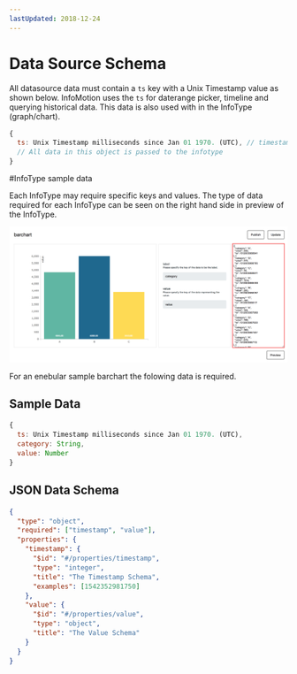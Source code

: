 ```yaml
---
lastUpdated: 2018-12-24
---
```


# Data Source Schema

All datasource data must contain a `ts` key with a Unix Timestamp value as shown below.
InfoMotion uses the `ts` for daterange picker, timeline and querying historical data.
This data is also used with in the InfoType (graph/chart).

```javascript
{
  ts: Unix Timestamp milliseconds since Jan 01 1970. (UTC), // timestamp for daterange, timeline and querying.
  // All data in this object is passed to the infotype
}
```

#InfoType sample data

Each InfoType may require specific keys and values.
The type of data required for each InfoType can be seen on the right hand side
in preview of the InfoType.

![sampleBarChart](./../../img/InfoMotion/DataSource/infotype-highlights.png)

For an enebular sample barchart the folowing data is required.

## Sample Data

```javascript
{
  ts: Unix Timestamp milliseconds since Jan 01 1970. (UTC),
  category: String,
  value: Number
}
```

## JSON Data Schema

```json
{
  "type": "object",
  "required": ["timestamp", "value"],
  "properties": {
    "timestamp": {
      "$id": "#/properties/timestamp",
      "type": "integer",
      "title": "The Timestamp Schema",
      "examples": [1542352981750]
    },
    "value": {
      "$id": "#/properties/value",
      "type": "object",
      "title": "The Value Schema"
    }
  }
}
```
